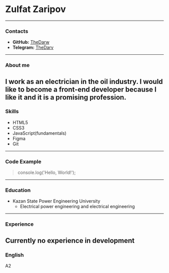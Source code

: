 
# Zulfat Zaripov
---

### Contacts

* **GitHub:** [TheDarw](https://github.com/thedarw)
* **Telegram:** [TheDarv](https://t.me/thedarv)
---

### About me

I work as an electrician in the oil industry. I would like to become a front-end developer because I like it and it is a promising profession.
---

### Skills

* HTML5
* CSS3
* JavaScript(fundamentals)
* Figma
* Git
---

### Code Example

  >console.log('Hello, World!');
---

### Education

* Kazan State Power Engineering University
  + Electrical power engineering and electrical engineering
---

### Experience

Currently no experience in development
---

### English

A2
